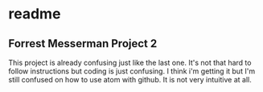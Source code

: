 # readme

## Forrest Messerman Project 2

This project is already confusing just like the last one.
It's not that hard to follow instructions but coding is just confusing.
I think i'm getting it but I'm still confused on how to use atom
with github. It is not very intuitive at all.
